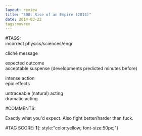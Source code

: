 ```yaml
---  
layout: review  
title: "300: Rise of an Empire (2014)"  
date: 2014-03-22  
tags:movrev  
---  
```

  
#TAGS:  
incorrect physics/sciences/engr  
  
cliché message  
  
expected outcome  
acceptable suspense (developments predicted minutes before)  
  
intense action  
epic effects  
  
untraceable (natural) acting  
dramatic acting  
  
#COMMENTS:  
  
Exactly what you'd expect. Also fight better/harder than fuck.  
  
  
  
  
  
#TAG SCORE: **1**{: style:"color:yellow; font-size:50px;"}  
